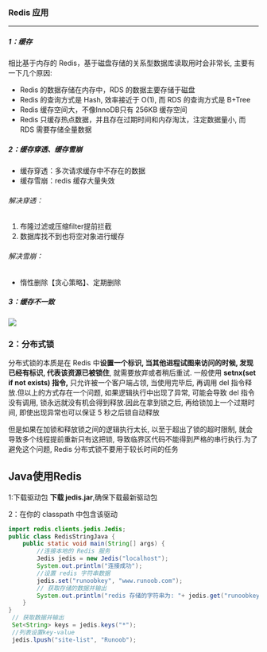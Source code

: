 ### Redis 应用

------

##### 1：缓存

相比基于内存的 Redis，基于磁盘存储的关系型数据库读取⽤时会⾮常⻓, 主要有⼀下⼏个原因:

- Redis 的数据存储在内存中，RDS 的数据主要存储于磁盘
- Redis 的查询⽅式是 Hash, 效率接近于 O(1), ⽽ RDS 的查询⽅式是 B+Tree
- Redis 缓存空间大，不像InnoDB只有 256KB 缓存空间
- Redis 只缓存热点数据，并且存在过期时间和内存淘汰，注定数据量⼩, ⽽ RDS 需要存储全量数据

##### 2：缓存穿透、缓存雪崩

- 缓存穿透：多次请求缓存中不存在的数据
- 缓存雪崩：redis 缓存大量失效

###### 解决穿透：

1. 布隆过滤或压缩filter提前拦截
2. 数据库找不到也将空对象进行缓存

###### 解决雪崩：

- 惰性删除【贪心策略】、定期删除

##### 3：缓存不一致

![](https://github.com/likang315/Java-and-Middleware/blob/master/Redis/Redis/%E7%BC%93%E5%AD%98%E4%B8%8D%E4%B8%80%E8%87%B4.png?raw=true)

### 2：分布式锁

分布式锁的本质是在 Redis 中**设置⼀个标识, 当其他进程试图来访问的时候, 发现已经有标识, 代表该资源已被锁住**, 就需要放弃或者稍后重试.
⼀般使⽤ **setnx(set if not exists) 指令,** 只允许被⼀个客户端占领, 当使⽤完毕后, 再调⽤ del 指令释放.但以上的⽅式存在⼀个问题, 如果逻辑执⾏中出现了异常, 可能会导致 del 指令没有调⽤, 锁永远就没有机会得到释放.因此在拿到锁之后, 再给锁加上⼀个过期时间, 即使出现异常也可以保证 5 秒之后锁⾃动释放

但是如果在加锁和释放锁之间的逻辑执⾏太⻓, 以⾄于超出了锁的超时限制, 就会导致多个线程提前重新只有这把锁, 导致临界区代码不能得到严格的串⾏执⾏.为了避免这个问题, Redis 分布式锁不要⽤于较⻓时间的任务

## Java使用Redis

1:下载驱动包 **下载 jedis.jar**,确保下载最新驱动包

2：在你的 classpath 中包含该驱动

```java
import redis.clients.jedis.Jedis;
public class RedisStringJava {
    public static void main(String[] args) {
        //连接本地的 Redis 服务
        Jedis jedis = new Jedis("localhost");
        System.out.println("连接成功");
        //设置 redis 字符串数据
        jedis.set("runoobkey", "www.runoob.com");
        // 获取存储的数据并输出
        System.out.println("redis 存储的字符串为: "+ jedis.get("runoobkey"));
    }
}
 // 获取数据并输出
 Set<String> keys = jedis.keys("*"); 
 //列表设置key-value 
 jedis.lpush("site-list", "Runoob");
```









